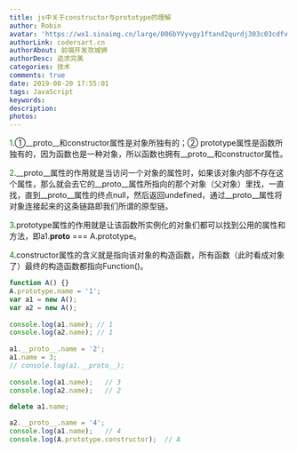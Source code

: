 ```yaml
---
title: js中关于constructor与prototype的理解
author: Robin
avatar: 'https://wx1.sinaimg.cn/large/006bYVyvgy1ftand2qurdj303c03cdfv.jpg'
authorLink: codersart.cn
authorAbout: 前端开发攻城狮
authorDesc: 追求完美
categories: 技术
comments: true
date: 2019-08-20 17:55:01
tags: JavaScript
keywords:
description:
photos:
---
```

<font color="green">1</font>.①__proto__和constructor属性是对象所独有的；② prototype属性是函数所独有的，因为函数也是一种对象，所以函数也拥有__proto__和constructor属性。

<font color="green">2</font>.__proto__属性的作用就是当访问一个对象的属性时，如果该对象内部不存在这个属性，那么就会去它的__proto__属性所指向的那个对象（父对象）里找，一直找，直到__proto__属性的终点null，然后返回undefined，通过__proto__属性将对象连接起来的这条链路即我们所谓的原型链。

<font color="green">3</font>.prototype属性的作用就是让该函数所实例化的对象们都可以找到公用的属性和方法，即a1.__proto__ === A.prototype。

<font color="green">4</font>.constructor属性的含义就是指向该对象的构造函数，所有函数（此时看成对象了）最终的构造函数都指向Function()。

``` javascript
function A() {}
A.prototype.name = '1';
var a1 = new A();
var a2 = new A();
 
console.log(a1.name); // 1
console.log(a2.name); // 1
 
a1.__proto__.name = '2';
a1.name = 3;
// console.log(a1.__proto__);
 
console.log(a1.name);   // 3
console.log(a2.name);   // 2
 
delete a1.name;

a2.__proto__.name = '4';
console.log(a1.name);   // 4
console.log(A.prototype.constructor);  // A
```